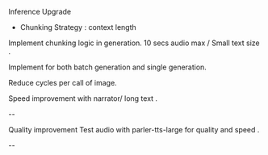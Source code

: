 Inference Upgrade 


- Chunking Strategy : context length 

Implement chunking logic in generation.
10 secs audio max / 
Small text size .

Implement for both batch generation and single generation. 

Reduce cycles per call of image. 

Speed improvement with narrator/ long text .

-- 

Quality improvement 
Test audio with parler-tts-large for quality and speed .


-- 